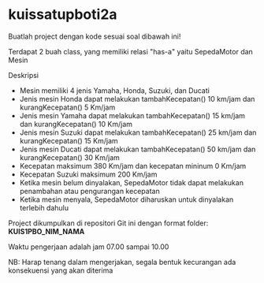 # kuissatupboti2a

Buatlah project dengan kode sesuai soal dibawah ini!

Terdapat 2 buah class, yang memiliki relasi "has-a" yaitu SepedaMotor dan Mesin

Deskripsi 
- Mesin memiliki 4 jenis Yamaha, Honda, Suzuki, dan Ducati
- Jenis mesin Honda dapat melakukan tambahKecepatan() 10 km/jam dan kurangKecepatan() 5 Km/jam
- Jenis mesin Yamaha dapat melakukan tambahKecepatan() 15 km/jam dan kurangKecepatan() 10 Km/jam
- Jenis mesin Suzuki dapat melakukan tambahKecepatan() 25 km/jam dan kurangKecepatan() 15 Km/jam
- Jenis mesin Ducati dapat melakukan tambahKecepatan() 50 km/jam dan kurangKecepatan() 30 Km/jam
- Kecepatan maksimum 380 Km/jam dan kecepatan mininum 0 Km/jam
- Kecepatan Suzuki maksimum 200 Km/jam
- Ketika mesin belum dinyalakan, SepedaMotor tidak dapat melakukan penambahan atau pengurangan kecepatan
- Ketika mesin menyala, SepedaMotor diharuskan untuk dinyalakan terlebih dahulu

Project dikumpulkan di repositori Git ini dengan format folder: **KUIS1PBO_NIM_NAMA**

Waktu pengerjaan adalah jam 07.00 sampai 10.00

NB: Harap tenang dalam mengerjakan, segala bentuk kecurangan ada konsekuensi yang akan diterima
